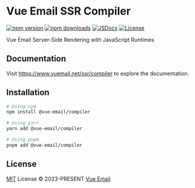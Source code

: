 # Vue Email SSR Compiler

[![npm version][npm-version-src]][npm-version-href]
[![npm downloads][npm-downloads-src]][npm-downloads-href]
[![JSDocs][jsdocs-src]][jsdocs-href]
[![License][license-src]][license-href]

Vue Email Server-Side Rendering with JavaScript Runtimes

## Documentation

Visit https://www.vuemail.net/ssr/compiler to explore the documentation.

## Installation

```bash
# Using npm
npm install @vue-email/compiler

# Using yarn
yarn add @vue-email/compiler

# Using pnpm
pnpm add @vue-email/compiler
```

## License

[MIT](./LICENSE) License © 2023-PRESENT [Vue Email](https://vuemail.net/)

<!-- Badges -->

[npm-version-src]: https://img.shields.io/npm/v/@vue-email/compiler?style=flat&colorA=080f12&colorB=1fa669
[npm-version-href]: https://npmjs.com/package/@vue-email/compiler
[npm-downloads-src]: https://img.shields.io/npm/dm/@vue-email/compiler?style=flat&colorA=080f12&colorB=1fa669
[npm-downloads-href]: https://npmjs.com/package/@vue-email/compiler
[license-src]: https://img.shields.io/github/license/vue-email/compiler.svg?style=flat&colorA=080f12&colorB=1fa669
[license-href]: https://github.com/vue-email/compiler/blob/main/LICENSE
[jsdocs-src]: https://img.shields.io/badge/jsdocs-reference-080f12?style=flat&colorA=080f12&colorB=1fa669
[jsdocs-href]: https://www.jsdocs.io/package/@vue-email/compiler
